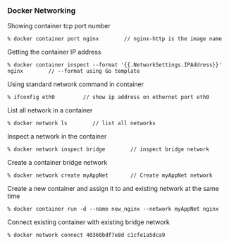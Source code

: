 ### Docker Networking  

Showing container tcp port number
```
% docker container port nginx        // nginx-http is the image name
```  

Getting the container IP address  
```
% docker container inspect --format '{{.NetworkSettings.IPAddress}}' nginx        // --format using Go template
```  

Using standard network command in container  
```
% ifconfig eth0         // show ip address on ethernet port eth0 
```  

List all network in a container 
``` 
% docker network ls        // list all networks
```  

Inspect a network in the container 
```
% docker network inspect bridge        // inspect bridge network
```

Create a container bridge network 
```
% docker network create myAppNet       // Create myAppNet network
``` 

Create a new container and assign it to and existing network at the same time 
```
% docker container run -d --name new_nginx --network myAppNet nginx 
```

Connect existing container with existing bridge network 
```
% docker network connect 40360bdf7e8d c1cfe1a5dca9
```



